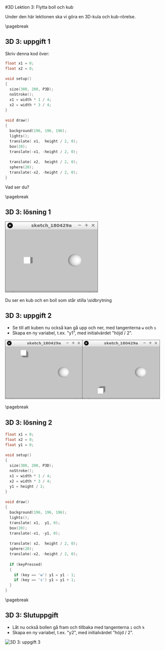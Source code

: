 #3D Lektion 3: Flytta boll och kub

Under den här lektionen ska vi göra en 3D-kula och kub-rörelse.

\pagebreak

## 3D 3: uppgift 1

Skriv denna kod över:

```c++
float x1 = 0;
float x2 = 0;

void setup() 
{
  size(300, 200, P3D);
  noStroke();
  x1 = width * 1 / 4;
  x2 = width * 3 / 4;
}

void draw() 
{
  background(196, 196, 196);
  lights();
  translate( x1,  height / 2, 0);
  box(20);
  translate(-x1, -height / 2, 0);

  translate( x2,  height / 2, 0);
  sphere(20);
  translate(-x2, -height / 2, 0);
}
```

Vad ser du?

\pagebreak

## 3D 3: lösning 1

![3D 3: lösning 1](3D3_1.png)

Du ser en kub och en boll som står stilla
\sidbrytning

## 3D 3: uppgift 2

 * Se till att kuben nu också kan gå upp och ner, med tangenterna `w` och `s`
 * Skapa en ny variabel, t.ex. "y1", med initialvärdet "höjd / 2".

![3D 3: uppgift 2](3D3_2.png)

\pagebreak

## 3D 3: lösning 2

```c++
float x1 = 0;
float x2 = 0;
float y1 = 0;

void setup() 
{
  size(300, 200, P3D);
  noStroke();
  x1 = width * 1 / 4;
  x2 = width * 3 / 4;
  y1 = height / 2;
}

void draw() 
{
  background(196, 196, 196);
  lights();
  translate( x1,  y1, 0);
  box(20);
  translate(-x1, -y1, 0);

  translate( x2,  height / 2, 0);
  sphere(20);
  translate(-x2, -height / 2, 0);
  
  if (keyPressed)
  {
    if (key == 'w') y1 = y1 - 1; 
    if (key == 's') y1 = y1 + 1; 
  }
}
```

\pagebreak

## 3D 3: Slutuppgift

 * Låt nu också bollen gå fram och tillbaka med tangenterna `i` och `k`
 * Skapa en ny variabel, t.ex. "y2", med initialvärdet "höjd / 2".

![3D 3: uppgift 3](3D3_slutuppgift.png)
